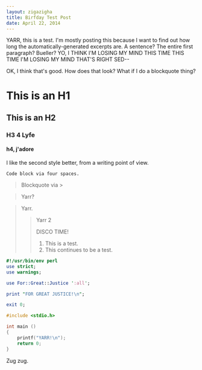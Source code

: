 ```yaml
---
layout: zigazigha
title: Birfday Test Post
date: April 22, 2014
---
```


YARR, this is a test. I'm mostly posting this because I want to find out how long the automatically-generated excerpts are. A sentence? The entire first paragraph? Bueller? YO, I THINK I'M LOSING MY MIND THIS TIME THIS TIME I'M LOSING MY MIND THAT'S RIGHT SED--

OK, I think that's good. How does that look? What if I do a blockquote thing?

This is an H1
=============

This is an H2
-------------

### H3 4 Lyfe

#### h4, j'adore ####

I like the second style better, from a writing point of view.


    Code block via four spaces.

> Blockquote via >

> Yarr?

> Yarr.
>
> > Yarr 2
> >
> > DISCO TIME!
> >
> > 1.   This is a test.
> > 2.   This continues to be a test.


~~~~~~~~~ perl
#!/usr/bin/env perl
use strict;
use warnings;

use For::Great::Justice ':all';

print "FOR GREAT JUSTICE!\n";

exit 0;
~~~~~~~~~

~~~~~~~~~ C
#include <stdio.h>

int main ()
{
	printf("YARR!\n");
	return 0;
}
~~~~~~~~~

Zug zug.

